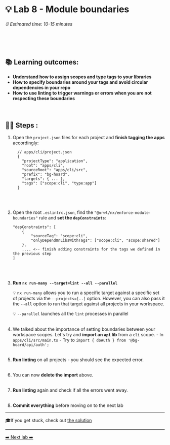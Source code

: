 # 💡 Lab 8 - Module boundaries

###### ⏰ Estimated time: 10-15 minutes

<br /><br />

## 📚 Learning outcomes:

- **Understand how to assign scopes and type tags to your libraries**
- **How to specify boundaries around your tags and avoid circular dependencies in your repo**
- **How to use linting to trigger warnings or errors when you are not respecting these boundaries**
  <br /><br /><br />

## 🏋️‍♀️ Steps :

1. Open the `project.json` files for each project and **finish tagging the apps** accordingly:

   ```
     // apps/cli/project.json
     {
       "projectType": "application",
       "root": "apps/cli",
       "sourceRoot": "apps/cli/src",
       "prefix": "bg-hoard",
       "targets": { ... },
       "tags": ["scope:cli", "type:app"]
     }
   ```

   <br /><br />

2. Open the root `.eslintrc.json`, find the `"@nrwl/nx/enforce-module-boundaries"` rule and **set the `depConstraints`**:

   ```
   "depConstraints": [
       {
           "sourceTag": "scope:cli",
           "onlyDependOnLibsWithTags": ["scope:cli", "scope:shared"]
       },
       .... <-- finish adding constraints for the tags we defined in the previous step
   ]
   ```

   <br /><br />

3. **Run `nx run-many --target=lint --all --parallel`**

   💡 `nx run-many` allows you to run a specific target against a specific set of projects
   via the `--projects=[..]` option. However, you can also pass it the `--all` option
   to run that target against all projects in your workspace.

   💡 `--parallel` launches all the `lint` processes in parallel
   <br /><br />

4. We talked about the importance of setting boundaries between your workspace scopes.
   Let's try and **import an `api` lib** from a `cli` scope. - In `apps/cli/src/main.ts` - Try to `import { doAuth } from '@bg-hoard/api/auth';`
   <br /><br />

5. **Run linting** on all projects - you should see the expected error.
   <br /><br />
6. You can now **delete the import** above.
   <br /><br />
7.  **Run linting** again and check if all the errors went away.
   <br /><br />
8.  **Commit everything** before moving on to the next lab

---

🎓If you get stuck, check out [the solution](SOLUTION.md)

---

[➡️ Next lab ➡️](../lab9/LAB.md)
